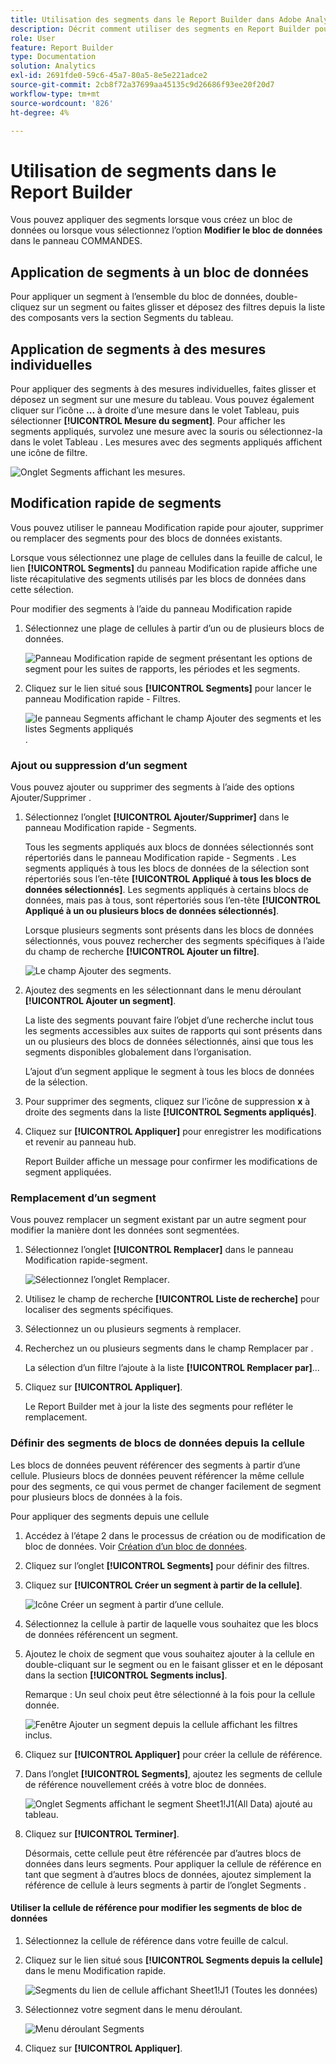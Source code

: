 ```yaml
---
title: Utilisation des segments dans le Report Builder dans Adobe Analytics
description: Décrit comment utiliser des segments en Report Builder pour Adobe Analytics
role: User
feature: Report Builder
type: Documentation
solution: Analytics
exl-id: 2691fde0-59c6-45a7-80a5-8e5e221adce2
source-git-commit: 2cb8f72a37699aa45135c9d26686f93ee20f20d7
workflow-type: tm+mt
source-wordcount: '826'
ht-degree: 4%

---
```


# Utilisation de segments dans le Report Builder

Vous pouvez appliquer des segments lorsque vous créez un bloc de données ou lorsque vous sélectionnez l’option **Modifier le bloc de données** dans le panneau COMMANDES.

## Application de segments à un bloc de données

Pour appliquer un segment à l’ensemble du bloc de données, double-cliquez sur un segment ou faites glisser et déposez des filtres depuis la liste des composants vers la section Segments du tableau.

## Application de segments à des mesures individuelles

Pour appliquer des segments à des mesures individuelles, faites glisser et déposez un segment sur une mesure du tableau. Vous pouvez également cliquer sur l’icône **...** à droite d’une mesure dans le volet Tableau, puis sélectionner **[!UICONTROL Mesure du segment]**. Pour afficher les segments appliqués, survolez une mesure avec la souris ou sélectionnez-la dans le volet Tableau . Les mesures avec des segments appliqués affichent une icône de filtre.

![Onglet Segments affichant les mesures.](./assets/filter_by.png)

## Modification rapide de segments

Vous pouvez utiliser le panneau Modification rapide pour ajouter, supprimer ou remplacer des segments pour des blocs de données existants.

Lorsque vous sélectionnez une plage de cellules dans la feuille de calcul, le lien **[!UICONTROL Segments]** du panneau Modification rapide affiche une liste récapitulative des segments utilisés par les blocs de données dans cette sélection.

Pour modifier des segments à l’aide du panneau Modification rapide

1. Sélectionnez une plage de cellules à partir dʼun ou de plusieurs blocs de données.

   ![Panneau Modification rapide de segment présentant les options de segment pour les suites de rapports, les périodes et les segments.](./assets/select_multiple_dbs.png)

1. Cliquez sur le lien situé sous **[!UICONTROL Segments]** pour lancer le panneau Modification rapide - Filtres.

   ![le panneau Segments affichant le champ Ajouter des segments et les listes Segments appliqués ](./assets/quick_edit_filters.png).

### Ajout ou suppression d’un segment

Vous pouvez ajouter ou supprimer des segments à l’aide des options Ajouter/Supprimer .

1. Sélectionnez l’onglet **[!UICONTROL Ajouter/Supprimer]** dans le panneau Modification rapide - Segments.

   Tous les segments appliqués aux blocs de données sélectionnés sont répertoriés dans le panneau Modification rapide - Segments . Les segments appliqués à tous les blocs de données de la sélection sont répertoriés sous l’en-tête **[!UICONTROL Appliqué à tous les blocs de données sélectionnés]**. Les segments appliqués à certains blocs de données, mais pas à tous, sont répertoriés sous l’en-tête **[!UICONTROL Appliqué à un ou plusieurs blocs de données sélectionnés]**.

   Lorsque plusieurs segments sont présents dans les blocs de données sélectionnés, vous pouvez rechercher des segments spécifiques à l’aide du champ de recherche **[!UICONTROL Ajouter un filtre]**.

   ![Le champ Ajouter des segments.](./assets/add_filter.png)

1. Ajoutez des segments en les sélectionnant dans le menu déroulant **[!UICONTROL Ajouter un segment]**.

   La liste des segments pouvant faire l’objet d’une recherche inclut tous les segments accessibles aux suites de rapports qui sont présents dans un ou plusieurs des blocs de données sélectionnés, ainsi que tous les segments disponibles globalement dans l’organisation.

   L’ajout d’un segment applique le segment à tous les blocs de données de la sélection.

1. Pour supprimer des segments, cliquez sur l’icône de suppression **x** à droite des segments dans la liste **[!UICONTROL Segments appliqués]**.

1. Cliquez sur **[!UICONTROL Appliquer]** pour enregistrer les modifications et revenir au panneau hub.

   Report Builder affiche un message pour confirmer les modifications de segment appliquées.

### Remplacement d’un segment

Vous pouvez remplacer un segment existant par un autre segment pour modifier la manière dont les données sont segmentées.

1. Sélectionnez l’onglet **[!UICONTROL Remplacer]** dans le panneau Modification rapide-segment.

   ![Sélectionnez l’onglet Remplacer](./assets/replace_filter.png).

1. Utilisez le champ de recherche **[!UICONTROL Liste de recherche]** pour localiser des segments spécifiques.

1. Sélectionnez un ou plusieurs segments à remplacer.

1. Recherchez un ou plusieurs segments dans le champ Remplacer par .

   La sélection dʼun filtre lʼajoute à la liste **[!UICONTROL Remplacer par]**...

1. Cliquez sur **[!UICONTROL Appliquer]**.

   Le Report Builder met à jour la liste des segments pour refléter le remplacement.

### Définir des segments de blocs de données depuis la cellule

Les blocs de données peuvent référencer des segments à partir d’une cellule. Plusieurs blocs de données peuvent référencer la même cellule pour des segments, ce qui vous permet de changer facilement de segment pour plusieurs blocs de données à la fois.

Pour appliquer des segments depuis une cellule

1. Accédez à l’étape 2 dans le processus de création ou de modification de bloc de données. Voir [Création d’un bloc de données](./create-a-data-block.md).
1. Cliquez sur l’onglet **[!UICONTROL Segments]** pour définir des filtres.
1. Cliquez sur **[!UICONTROL Créer un segment à partir de la cellule]**.

   ![Icône Créer un segment à partir d’une cellule.](./assets/create-filter-from-cell.png)

1. Sélectionnez la cellule à partir de laquelle vous souhaitez que les blocs de données référencent un segment.

1. Ajoutez le choix de segment que vous souhaitez ajouter à la cellule en double-cliquant sur le segment ou en le faisant glisser et en le déposant dans la section **[!UICONTROL Segments inclus]**.

   Remarque : Un seul choix peut être sélectionné à la fois pour la cellule donnée.

   ![Fenêtre Ajouter un segment depuis la cellule affichant les filtres inclus.](./assets/select-filters.png)

1. Cliquez sur **[!UICONTROL Appliquer]** pour créer la cellule de référence.

1. Dans l’onglet **[!UICONTROL Segments]**, ajoutez les segments de cellule de référence nouvellement créés à votre bloc de données.

   ![Onglet Segments affichant le segment Sheet1!J1(All Data) ajouté au tableau.](./assets/reference-cell-filter.png)

1. Cliquez sur **[!UICONTROL Terminer]**.

   Désormais, cette cellule peut être référencée par d’autres blocs de données dans leurs segments. Pour appliquer la cellule de référence en tant que segment à d’autres blocs de données, ajoutez simplement la référence de cellule à leurs segments à partir de l’onglet Segments .

#### Utiliser la cellule de référence pour modifier les segments de bloc de données

1. Sélectionnez la cellule de référence dans votre feuille de calcul.

1. Cliquez sur le lien situé sous **[!UICONTROL Segments depuis la cellule]** dans le menu Modification rapide.

   ![Segments du lien de cellule affichant Sheet1!J1 (Toutes les données)](./assets/filters-from-cell-link.png)

1. Sélectionnez votre segment dans le menu déroulant.

   ![Menu déroulant Segments](./assets/filter-drop-down.png)

1. Cliquez sur **[!UICONTROL Appliquer]**.
